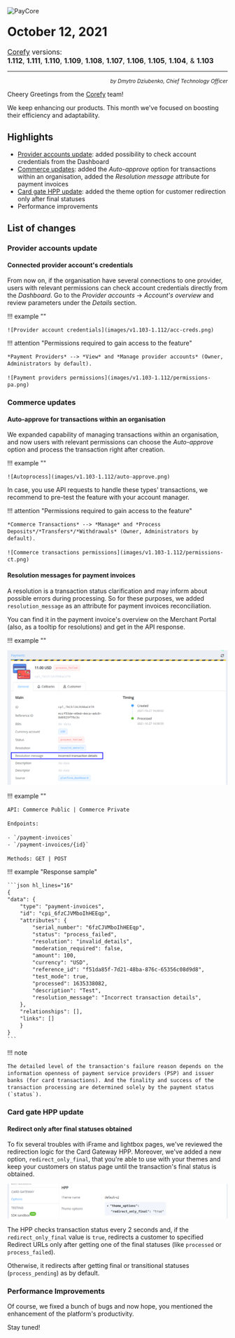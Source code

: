 <img src="/release-notes/archive/2021/images/paycore_illustration_newstyle-cool-cubes.jpg" alt="PayCore" style="width: 375px; float: left; padding-right: 15px;">

# October 12, 2021

<span style="font-size: 115%">[Corefy](https://corefy.com/) versions:<br>
**1.112**, **1.111**, **1.110**, **1.109**, **1.108**, **1.107**, **1.106**, **1.105**, **1.104**, & **1.103**</span>
<hr>
<div style="text-align: right; font-size: 85%; font-style: italic;">by Dmytro Dziubenko, Chief Technology Officer</div>

Cheery Greetings from the [Corefy](https://corefy.com/) team!

We keep enhancing our products. This month we've focused on boosting their efficiency and adaptability.

## Highlights

* [Provider accounts update](#provider-accounts-update): added possibility to check account credentials from the Dashboard
* [Commerce updates](#commerce-updates): added the *Auto-approve* option for transactions  within an organisation, added the *Resolution message* attribute for payment invoices
* [Card gate HPP update](#card-gate-hpp-update): added the theme option for customer redirection only after final statuses
* Performance improvements

## List of changes

### Provider accounts update

#### Connected provider account's credentials 

From now on, if the organisation have several connections to one provider, users with relevant permissions can check account credentials directly from the *Dashboard*. Go to the *Provider accounts* -> *Account's overview* and review parameters under the *Details* section.

!!! example ""

    ![Provider account credentials](images/v1.103-1.112/acc-creds.png)

!!! attention "Permissions required to gain access to the feature"

    *Payment Providers* --> *View* and *Manage provider accounts* (Owner, Administrators by default).

    ![Payment providers permissions](images/v1.103-1.112/permissions-pa.png)

### Commerce updates

#### Auto-approve for transactions within an organisation

We expanded capability of managing transactions within an organisation, and now users with relevant permissions can choose the *Auto-approve* option and process the transaction right after creation.

!!! example ""

    ![Autoprocess](images/v1.103-1.112/auto-approve.png)

In case, you use API requests to handle these types' transactions, we recommend to pre-test the feature with your account manager.

!!! attention "Permissions required to gain access to the feature"
    
    *Commerce Transactions* --> *Manage* and *Process Deposits*/*Transfers*/*Withdrawals* (Owner, Administrators by default).

    ![Commerce transactions permissions](images/v1.103-1.112/permissions-ct.png)

#### Resolution messages for payment invoices

A resolution is a transaction status clarification and may inform about possible errors during processing. So for these purposes, we added `resolution_message` as an attribute for payment invoices reconciliation.

You can find it in the payment invoice's overview on the Merchant Portal (also, as a tooltip for resolutions) and get in the API response.

!!! example ""

![Merchant portal: Payment overview](images/v1.103-1.112/payment-info.png)

!!! example ""

    API: Commerce Public | Commerce Private

    Endpoints:

    - `/payment-invoices`
    - `/payment-invoices/{id}`

    Methods: GET | POST

!!! example "Response sample"

    ```json hl_lines="16"
    {
    "data": {
        "type": "payment-invoices",
        "id": "cpi_6fzCJVMboIhHEEqp",
        "attributes": {
            "serial_number": "6fzCJVMboIhHEEqp",
            "status": "process_failed",
            "resolution": "invalid_details",
            "moderation_required": false,
            "amount": 100,
            "currency": "USD",
            "reference_id": "f51da85f-7d21-48ba-876c-65356c08d9d8",
            "test_mode": true,
            "processed": 1635338082,
            "description": "Test",
            "resolution_message": "Incorrect transaction details",
        },
        "relationships": [],
        "links": []
        }
    }
    ```

!!! note

    The detailed level of the transaction's failure reason depends on the information openness of payment service providers (PSP) and issuer banks (for card transactions). And the finality and success of the transaction processing are determined solely by the payment status (`status`).

### Card gate HPP update

#### Redirect only after final statuses obtained

To fix several troubles with iFrame and lightbox pages, we've reviewed the redirection logic for the Card Gateway HPP. Moreover, we've added a new option, `redirect_only_final`, that you're able to use with your themes and keep your customers on status page until the transaction's final status is obtained.

![Card Gateway options](images/v1.103-1.112/theme-option.png)

The HPP checks transaction status every 2 seconds and, if the `redirect_only_final` value is `true`, redirects a customer to specified Redirect URLs only after getting one of the final statuses (like `processed` or `process_failed`).

Otherwise, it redirects after getting final or transitional statuses (`process_pending`) as by default.

### Performance Improvements

Of course, we fixed a bunch of bugs and now hope, you mentioned the enhancement of the platform's productivity.

Stay tuned!
